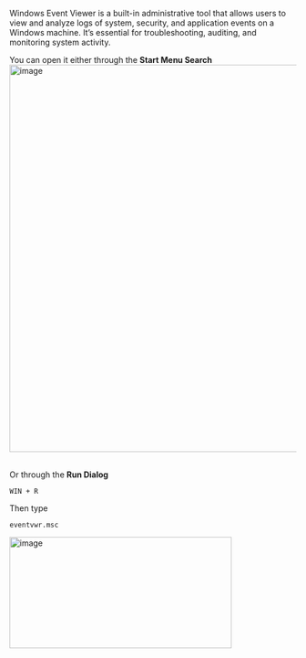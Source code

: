 Windows Event Viewer is a built-in administrative tool that allows users to view and analyze logs of system, security, and application events on a Windows machine. It’s essential for troubleshooting, auditing, and monitoring system activity.

You can open it either through the **Start Menu Search**
<img width="781" height="679" alt="image" src="https://github.com/user-attachments/assets/4d586a4f-8d06-444a-a2bc-a097aef8c871" />
<br><br>

Or through the **Run Dialog**

`WIN + R`

Then type

`eventvwr.msc`

<img width="390" height="195" alt="image" src="https://github.com/user-attachments/assets/d4a049bf-bee3-4dac-bea8-7cf4ae30325e" />






